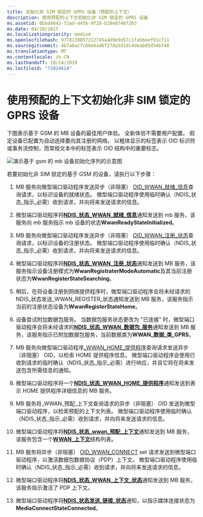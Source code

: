 ```yaml
---
title: 初始化非 SIM 锁定的 GPRS 设备（预配的上下文）
description: 使用预配的上下文初始化非 SIM 锁定的 GPRS 设备
ms.assetid: 0bbd4842-72ad-445b-9f28-b28e8740f263
ms.date: 04/20/2017
ms.localizationpriority: medium
ms.openlocfilehash: 9778138857212745a4d9e9d57c1fa56eef91cf11
ms.sourcegitcommit: 4b7a6ac7c68e6ad6f27da5d1dc4deabd5d34b748
ms.translationtype: MT
ms.contentlocale: zh-CN
ms.lasthandoff: 10/24/2019
ms.locfileid: "72824614"
---
```

# <a name="initialization-of-a-non-sim-locked-gprs-device-with-a-provisioned-context"></a>使用预配的上下文初始化非 SIM 锁定的 GPRS 设备

下图表示基于 GSM 的 MB 设备的最佳用户体验。 全新体验不需要用户配置。 假定设备已配置为自动选择要向其注册的网络。 以粗体显示的标签表示 OID 标识符或事务流控制，而常规文本中的标签表示 OID 结构中的重要标志。

![演示基于 gsm 的 mb 设备初始化序列的示意图](images/wwangsmdevinitseq.png)

若要初始化非 SIM 锁定的基于 GSM 的设备，请执行以下步骤：

1.  MB 服务向微型端口驱动程序发送异步（非阻塞） [OID\_WWAN\_就绪\_信息](https://docs.microsoft.com/windows-hardware/drivers/network/oid-wwan-ready-info)查询请求，以标识设备的就绪状态。 微型端口驱动程序使用临时确认（NDIS\_状态\_指示\_必需）收到请求，并向将来发送请求的信息。

2.  微型端口驱动程序将[**NDIS\_状态\_WWAN\_就绪\_信息**](https://docs.microsoft.com/windows-hardware/drivers/network/ndis-status-wwan-ready-info)通知发送到 mb 服务，该服务向 mb 服务指示 mb 设备的状态**WwanReadyStateInitialized**。

3.  MB 服务向微型端口驱动程序发送异步（非阻塞） [OID\_WWAN\_注册\_状态](https://docs.microsoft.com/windows-hardware/drivers/network/oid-wwan-register-state)查询请求，以标识设备的注册状态。 微型端口驱动程序使用临时确认（NDIS\_状态\_指示\_必需）收到请求，并向将来发送请求的信息。

4.  微型端口驱动程序将[**NDIS\_状态\_WWAN\_注册\_状态**](https://docs.microsoft.com/windows-hardware/drivers/network/ndis-status-wwan-register-state)通知发送到 MB 服务，该服务指示设备注册模式为**WwanRegistraterModeAutomatic**及其当前注册状态为**WwanRegisterStateSearching**。

5.  稍后，在将设备注册到网络提供程序时，微型端口驱动程序会将未经请求的 NDIS\_状态发送\_WWAN\_REGISTER\_状态通知发送到 MB 服务，该服务指示当前的注册状态设备为**WwanRegisterStateHome**。

6.  设备尝试附加数据包服务。 当数据包服务状态更改为 "已连接" 时，微型端口驱动程序会将未经请求的[**NDIS\_状态\_WWAN\_数据包\_服务**](https://docs.microsoft.com/windows-hardware/drivers/network/ndis-status-wwan-packet-service)通知发送到 MB 服务，该服务指示已附加数据包服务，当前数据类为**WWAN\_数据\_类\_GPRS**。

7.  MB 服务向微型端口驱动程序[\_WWAN\_HOME\_提供程序](https://docs.microsoft.com/windows-hardware/drivers/network/oid-wwan-home-provider)查询请求发送异步（非阻塞） OID，以检索 HOME 提供程序信息。 微型端口驱动程序会使用已收到请求的临时确认（NDIS\_状态\_指示\_必需）进行响应，并且它将在将来发送包含所需信息的通知。

8.  微型端口驱动程序将一个[**NDIS\_状态\_WWAN\_HOME\_提供程序**](https://docs.microsoft.com/windows-hardware/drivers/network/ndis-status-wwan-home-provider)通知发送到表示 HOME 提供程序详细信息的 MB 服务。

9.  MB 服务将\_WWAN\_预配\_上下文查询请求的异步（非阻塞） OID 发送到微型端口驱动程序，以检索预配的上下文列表。 微型端口驱动程序使用临时确认（NDIS\_状态\_指示\_必需）收到请求，并向将来发送请求的信息。

10. 微型端口驱动程序将[**NDIS\_状态\_wwan\_预配\_上下文**](https://docs.microsoft.com/windows-hardware/drivers/network/ndis-status-wwan-provisioned-contexts)通知发送到 MB 服务，该服务包含一个[**WWAN\_上下文**](https://docs.microsoft.com/windows-hardware/drivers/ddi/wwan/ns-wwan-_wwan_context)结构列表。

11. MB 服务将异步（非阻塞） [OID\_WWAN\_CONNECT](https://docs.microsoft.com/windows-hardware/drivers/network/oid-wwan-connect) set 请求发送到微型端口驱动程序，以激活数据包数据协议（PDP）上下文。 微型端口驱动程序使用临时确认（NDIS\_状态\_指示\_必需）收到请求，并向将来发送请求的信息。

12. 微型端口驱动程序将[**NDIS\_状态\_WWAN\_上下文\_状态**](https://docs.microsoft.com/windows-hardware/drivers/network/ndis-status-wwan-context-state)通知发送到 MB 服务，该服务指示激活了 PDP 上下文。

13. 微型端口驱动程序将[**NDIS\_状态发送\_链接\_状态**](https://docs.microsoft.com/windows-hardware/drivers/network/ndis-status-link-state)通知，以指示媒体连接状态为**MediaConnectStateConnected**。

 

 





